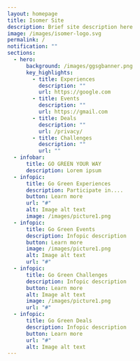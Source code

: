 ```yaml
---
layout: homepage
title: Isomer Site
description: Brief site description here
image: /images/isomer-logo.svg
permalink: /
notification: ""
sections:
  - hero:
      background: /images/ggsgbanner.png
      key_highlights:
        - title: Experiences
          description: ""
          url: https://google.com
        - title: Events
          description: ""
          url: https://gmail.com
        - title: Deals
          description: ""
          url: /privacy/
        - title: Challenges
          description: ""
          url: ""
  - infobar:
      title: GO GREEN YOUR WAY
      description: Lorem ipsum
  - infopic:
      title: Go Green Experiences
      description: Participate in....
      button: Learn more
      url: "#"
      alt: Image alt text
      image: /images/picture1.png
  - infopic:
      title: Go Green Events
      description: Infopic description
      button: Learn more
      image: /images/picture1.png
      alt: Image alt text
      url: "#"
  - infopic:
      title: Go Green Challenges
      description: Infopic description
      button: Learn more
      alt: Image alt text
      image: /images/picture1.png
      url: "#"
  - infopic:
      title: Go Green Deals
      description: Infopic description
      button: Learn more
      url: "#"
      alt: Image alt text
---
```

